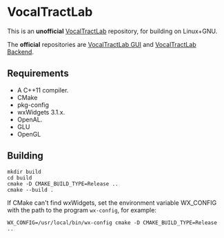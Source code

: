 
VocalTractLab
=============

This is an __unofficial__ [VocalTractLab] repository, for building on Linux+GNU.

[VocalTractLab]: https://www.vocaltractlab.de/

The __official__ repositories are [VocalTractLab GUI] and [VocalTractLab Backend].

[VocalTractLab GUI]: https://github.com/TUD-STKS/VocalTractLab-dev
[VocalTractLab Backend]: https://github.com/TUD-STKS/VocalTractLabBackend-dev

Requirements
------------

- A C++11 compiler.
- CMake
- pkg-config
- wxWidgets 3.1.x.
- OpenAL.
- GLU
- OpenGL

Building
--------

```
mkdir build
cd build
cmake -D CMAKE_BUILD_TYPE=Release ..
cmake --build .
```

If CMake can't find wxWidgets, set the environment variable WX_CONFIG with
the path to the program `wx-config`, for example:

```
WX_CONFIG=/usr/local/bin/wx-config cmake -D CMAKE_BUILD_TYPE=Release ..
```
